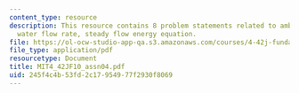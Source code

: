 ```yaml
---
content_type: resource
description: This resource contains 8 problem statements related to ambient temperature,
  water flow rate, steady flow energy equation.
file: https://ol-ocw-studio-app-qa.s3.amazonaws.com/courses/4-42j-fundamentals-of-energy-in-buildings-fall-2010/245f4c4b53fd2c17954977f2930f8069_MIT4_42JF10_assn04.pdf
file_type: application/pdf
resourcetype: Document
title: MIT4_42JF10_assn04.pdf
uid: 245f4c4b-53fd-2c17-9549-77f2930f8069
---
```

